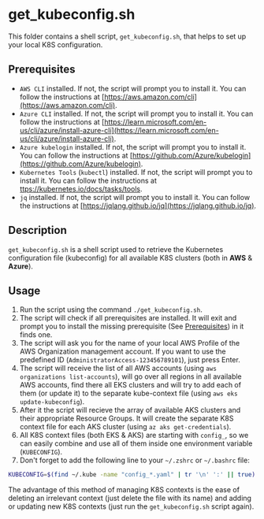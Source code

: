 # get_kubeconfig.sh

This folder contains a shell script, `get_kubeconfig.sh`, that helps to set up your local K8S configuration.

## Prerequisites

- `AWS CLI` installed. If not, the script will prompt you to install it. You can follow the instructions at [https://aws.amazon.com/cli](https://aws.amazon.com/cli).
- `Azure CLI` installed. If not, the script will prompt you to install it. You can follow the instructions at [https://learn.microsoft.com/en-us/cli/azure/install-azure-cli](https://learn.microsoft.com/en-us/cli/azure/install-azure-cli).
- `Azure kubelogin` installed. If not, the script will prompt you to install it. You can follow the instructions at [https://github.com/Azure/kubelogin](https://github.com/Azure/kubelogin).
- `Kubernetes Tools` (`kubectl`) installed. If not, the script will prompt you to install it. You can follow the instructions at [ttps://kubernetes.io/docs/tasks/tools](ttps://kubernetes.io/docs/tasks/tools).
- `jq` installed. If not, the script will prompt you to install it. You can follow the instructions at [https://jqlang.github.io/jq](https://jqlang.github.io/jq).

## Description

`get_kubeconfig.sh` is a shell script used to retrieve the Kubernetes configuration file (kubeconfig) for all available K8S clusters (both in **AWS** & **Azure**).

## Usage

1. Run the script using the command `./get_kubeconfig.sh`.
2. The script will check if all prerequisites are installed. It will exit and prompt you to install the missing prerequisite (See [Prerequisites](#prerequisites)) in it finds one.
3. The script will ask you for the name of your local AWS Profile of the AWS Organization management account. If you want to use the predefined ID (`AdministratorAccess-123456789101`), just press Enter.
4. The script will receive the list of all AWS accounts (using `aws organizations list-accounts`), will go over all regions in all available AWS accounts, find there all EKS clusters and will try to add each of them  (or update it) to the separate kube-context file (using `aws eks update-kubeconfig`).
5. After it the script will recieve the array of available AKS clusters and their appropriate Resource Groups. It will create the separate K8S context file for each AKS cluster (using `az aks get-credentials`).
6. All K8S context files (both EKS & AKS) are starting with `config_`, so we can easily combine and use all of them inside one environment variable (`KUBECONFIG`).
7. Don't forget to add the following line to your `~/.zshrc` or `~/.bashrc` file:

```sh
KUBECONFIG=$(find ~/.kube -name "config_*.yaml" | tr '\n' ':' || true) && export KUBECONFIG
```

The advantage of this method of managing K8S contexts is the ease of deleting an irrelevant context (just delete the file with its name) and adding or updating new K8S contexts (just run the `get_kubeconfig.sh` script again).
